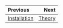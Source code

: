 <div class="section_buttons">

| Previous          |                              Next |
|:------------------|----------------------------------:|
| [Installation](2_installation.md) | [Theory](4_theory.md) |
</div>

